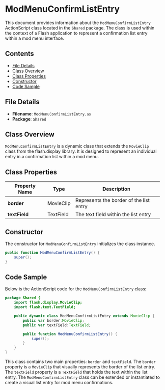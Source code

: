 # ModMenuConfirmListEntry
This document provides information about the `ModMenuConfirmListEntry` ActionScript class located in the `Shared` package.
The class is used within the context of a Flash application to represent a confirmation list entry within a mod menu interface.

## Contents

- [File Details](#file-details)
- [Class Overview](#class-overview)
- [Class Properties](#class-properties)
- [Constructor](#constructor)
- [Code Sample](#code-sample)

## File Details

- **Filename**: `ModMenuConfirmListEntry.as`
- **Package**: `Shared`

## Class Overview

`ModMenuConfirmListEntry` is a dynamic class that extends the `MovieClip` class from the flash.display library. It is designed to represent an individual entry in a confirmation list within a mod menu.

## Class Properties

| Property Name | Type          | Description                             |
| ------------- | ------------- | --------------------------------------- |
| **border**    | MovieClip     | Represents the border of the list entry |
| **textField** | TextField     | The text field within the list entry    |

## Constructor

The constructor for `ModMenuConfirmListEntry` initializes the class instance.

```actionscript
public function ModMenuConfirmListEntry() {
    super();
}
```

## Code Sample

Below is the ActionScript code for the `ModMenuConfirmListEntry` class:

```actionscript
package Shared {
    import flash.display.MovieClip;
    import flash.text.TextField;

    public dynamic class ModMenuConfirmListEntry extends MovieClip {
        public var border:MovieClip;
        public var textField:TextField;

        public function ModMenuConfirmListEntry() {
            super();
        }
    }
}
```

This class contains two main properties: `border` and `textField`. The `border` property is a `MovieClip` that visually represents the border of the list entry.
The `textField` property is a `TextField` that holds the text within the list entry. The `ModMenuConfirmListEntry` class can be extended or instantiated to create a visual list entry for mod menu confirmations.

